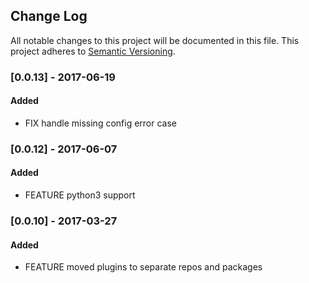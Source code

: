 ## Change Log
All notable changes to this project will be documented in this file.
This project adheres to [Semantic Versioning](http://semver.org/).

### [0.0.13] - 2017-06-19 
#### Added
- FIX handle missing config error case

### [0.0.12] - 2017-06-07 
#### Added
- FEATURE python3 support

### [0.0.10] - 2017-03-27
#### Added
- FEATURE moved plugins to separate repos and packages
